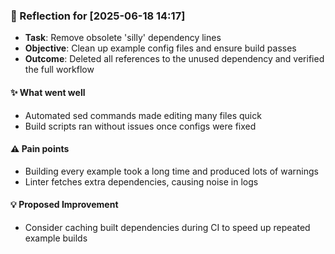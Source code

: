 ### :book: Reflection for [2025-06-18 14:17]
  - **Task**: Remove obsolete 'silly' dependency lines
  - **Objective**: Clean up example config files and ensure build passes
  - **Outcome**: Deleted all references to the unused dependency and verified the full workflow

#### :sparkles: What went well
  - Automated sed commands made editing many files quick
  - Build scripts ran without issues once configs were fixed

#### :warning: Pain points
  - Building every example took a long time and produced lots of warnings
  - Linter fetches extra dependencies, causing noise in logs

#### :bulb: Proposed Improvement
  - Consider caching built dependencies during CI to speed up repeated example builds

